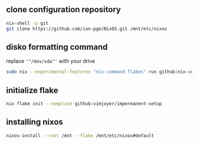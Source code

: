 ## clone configuration repository
```bash
nix-shell -p git
git clone https://github.com/ian-pge/NixOS.git /mnt/etc/nixos
```

## disko formatting command
replace `'"/dev/vda"'` with your drive
```bash
sudo nix --experimental-features "nix-command flakes" run github:nix-community/disko -- --mode disko /mnt/etc/nixos/disko.nix --arg device '"/dev/vda"'
```

## initialize flake
```bash
nix flake init --template github:vimjoyer/impermanent-setup
```

## installing nixos
```bash
nixos-install --root /mnt --flake /mnt/etc/nixos#default
```
